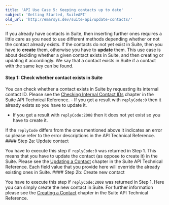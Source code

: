 ```yaml
---
title: 'API Use Case 5: Keeping contacts up to date'
subject: 'Getting Started, SuiteAPI'
old_url: 'http://emarsys.dev/suite-api/update-contacts/'
---
```


If you already have contacts in Suite, then inserting further ones requires a little care as you need to use different methods depending whether or not the contact already exists. If the contacts do not yet exist in Suite, then you have to **create** them, otherwise you have to **update** them. This use case is about deciding whether a given contact exists in Suite, and then creating or updating it accordingly. We say that a contact exists in Suite if a contact with the same key can be found.

#### Step 1: Check whether contact exists in Suite

 You can check whether a contact exists in Suite by requesting its internal contact ID. Please see the [Checking Internal Contact IDs](http://dev.emarsys.com/suite/contacts/contact_check_internal_ids.html) chapter in the Suite API Technical Reference. - If you get a result with `replyCode:0` then it already exists so you have to update it.
- If you get a result with `replyCode:2008` then it does not yet exist so you have to create it.
 
 If the `replyCode` differs from the ones mentioned above it indicates an error so please refer to the error descriptions in the API Technical Reference. #### Step 2a: Update contact

 You have to execute this step if `replyCode:0` was returned in Step 1. This means that you have to update the contact (as oppose to create it) in the Suite. Please see the [Updating a Contact](http://dev.emarsys.com/suite/contacts/contact_update.html) chapter in the Suite API Technical Reference. Each field value that you provide here will override the already existing ones in Suite. #### Step 2b: Create new contact

 You have to execute this step if `replyCode:2008` was returned in Step 1. Here you can simply create the new contact in Suite. For further information please see the [Creating a Contact](http://dev.emarsys.com/suite/contacts/contact_create.html) chapter in the Suite API Technical Reference.